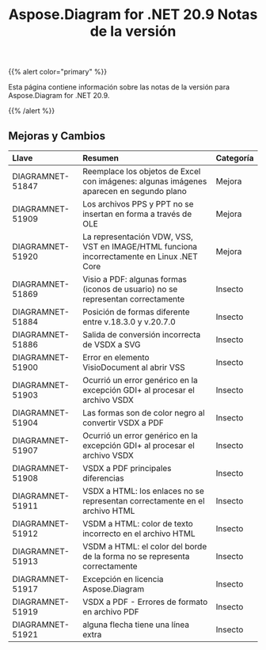 ﻿---
title: Aspose.Diagram for .NET 20.9 Notas de la versión
type: docs
weight: 13
url: /es/net/aspose-diagram-for-net-20-9-release-notes/
---
{{% alert color="primary" %}}

Esta página contiene información sobre las notas de la versión para Aspose.Diagram for .NET 20.9.

{{% /alert %}}
## **Mejoras y Cambios**  ##

|**Llave**|**Resumen**|**Categoría**|
|:- |:- |:- |
|DIAGRAMNET-51847|Reemplace los objetos de Excel con imágenes: algunas imágenes aparecen en segundo plano|Mejora|
|DIAGRAMNET-51909|Los archivos PPS y PPT no se insertan en forma a través de OLE|Mejora|
|DIAGRAMNET-51920|La representación VDW, VSS, VST en IMAGE/HTML funciona incorrectamente en Linux .NET Core|Mejora|
|DIAGRAMNET-51869|Visio a PDF: algunas formas (iconos de usuario) no se representan correctamente|Insecto|
|DIAGRAMNET-51884|Posición de formas diferente entre v.18.3.0 y v.20.7.0|Insecto|
|DIAGRAMNET-51886|Salida de conversión incorrecta de VSDX a SVG|Insecto|
|DIAGRAMNET-51900|Error en elemento VisioDocument al abrir VSS|Insecto|
|DIAGRAMNET-51903|Ocurrió un error genérico en la excepción GDI+ al procesar el archivo VSDX|Insecto|
|DIAGRAMNET-51904|Las formas son de color negro al convertir VSDX a PDF|Insecto|
|DIAGRAMNET-51907|Ocurrió un error genérico en la excepción GDI+ al procesar el archivo VSDX|Insecto|
|DIAGRAMNET-51908|VSDX a PDF principales diferencias|Insecto|
|DIAGRAMNET-51911|VSDX a HTML: los enlaces no se representan correctamente en el archivo HTML|Insecto|
|DIAGRAMNET-51912|VSDM a HTML: color de texto incorrecto en el archivo HTML|Insecto|
|DIAGRAMNET-51913|VSDM a HTML: el color del borde de la forma no se representa correctamente|Insecto|
|DIAGRAMNET-51917|Excepción en licencia Aspose.Diagram|Insecto|
|DIAGRAMNET-51919|VSDX a PDF - Errores de formato en archivo PDF|Insecto|
|DIAGRAMNET-51921|alguna flecha tiene una línea extra|Insecto|

